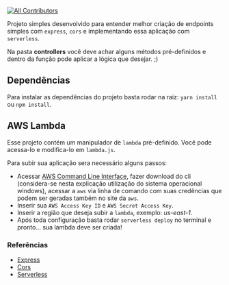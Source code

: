 <!-- ALL-CONTRIBUTORS-BADGE:START - Do not remove or modify this section -->
[![All Contributors](https://img.shields.io/badge/all_contributors-1-orange.svg?style=flat-square)](#contributors-)

<!-- ALL-CONTRIBUTORS-BADGE:END -->

Projeto simples desenvolvido para entender melhor criação de endpoints simples com `express`, `cors` e implementando essa aplicação com `serverless`.

Na pasta **controllers** você deve achar alguns métodos pré-definidos e dentro da função pode aplicar a lógica que desejar. ;)

## Dependências

Para instalar as dependências do projeto basta rodar na raiz: `yarn install` ou `npm install`.

## AWS Lambda

Esse projeto contém um manipulador de `lambda` pré-definido. Você pode acessa-lo e modifica-lo em `lambda.js`.

Para subir sua aplicação sera necessário alguns passos:
- Acessar [AWS Command Line Interface](https://aws.amazon.com/pt/cli/), fazer download do cli (considera-se nesta explicação utilização do sistema operacional windows), acessar a `aws` via linha de comando com suas credências que podem ser geradas também no site da `aws`.
- Inserir sua `AWS Access Key ID` e `AWS Secret Access Key`.
- Inserir a região que deseja subir a `lambda`, exemplo: *us-east-1*.
- Após toda configuração basta rodar `serverless deploy` no terminal e pronto... sua lambda deve ser criada!

### Referências

- [Express](https://expressjs.com/pt-br/)
- [Cors](https://expressjs.com/en/resources/middleware/cors.html)
- [Serverless](https://www.serverless.com/)
